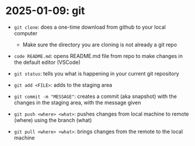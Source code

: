 # 2025-01-09: git

- `git clone`: does a one-time download from github to your local computer
    - Make sure the directory you are cloning is not already a git repo

- `code README.md`: opens README.md file from repo to make changes in the default editor (VSCode)
- `git status`: tells you what is happening in your current git repository
- `git add <FILE>`: adds <FILE> to the staging area
- `git commit -m "MESSAGE"`: creates a commit (aka snapshot) with the changes in the staging area, with the message given
- `git push <where> <what>`: pushes changes from local machine to remote (where) using the branch (what)
- `git pull <where> <what>`: brings changes from the remote to the local machine
